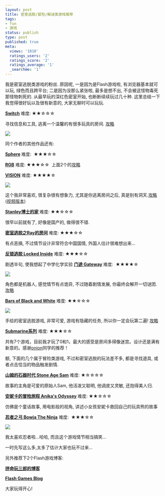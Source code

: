 ```yaml
---
layout: post
title: 密室逃脱/冒险/解谜类游戏推荐
tags:
- fun
- 游戏
status: publish
type: post
published: true
meta:
  views: '1810'
  ratings_users: '2'
  ratings_score: '2'
  ratings_average: '1'
  _searchme: '1'
---
```

我是密室逃脱类游戏的粉丝. 原因呢, 一是因为是Flash游戏啦, 有浏览器基本就可以玩, 绿色而且跨平台; 二是因为没那么紧张啦, 最多是想不出, 不会被这怪物毒死那怪物刺死的. 从最早玩的深红色密室开始, 也断断续续玩过几十种. 这里总结一下我觉得很好玩以及很有新意的, 大家无聊时可以玩玩.

<strong><a href="http://neutralxe.net/esc/r1.html">Switch</a> </strong> 难度: ★★☆☆☆

寻找信息和工具, 逃离一个温馨的有很多玩具的房间. <a href="http://gamesuy.blogspot.com/2008/06/switch-walkthrough.html" target="_blank">攻略</a>

![](https://dl.dropboxusercontent.com/u/308058/blogimages/2010/07/switch.jpg)

同个作者的其他作品还有:

<strong><a href="http://neutralxe.net/esc/sphere.html">Sphere</a> </strong> 难度:  ★★★☆☆

<strong><a href="http://neutralxe.net/esc/rgb.html">RGB</a></strong> 难度: ★★★☆☆  上面2个的<a href="http://club.pchome.net/topic_1_15_1950984__.html" target="_blank">攻略</a>

<strong><a href="http://neutralxe.net/esc/vision.html">VISION</a></strong> 难度: ★★★★☆


![](https://dl.dropboxusercontent.com/u/308058/blogimages/2010/07/vision.jpg)

这个我非常喜欢, 很复杂很有想象力, 尤其是你逃离房间之后, 真是别有洞天.<a href="http://blog.yam.com/kwai84/article/15885444" target="_blank">攻略</a> (<a href="http://www.youtube.com/watch?v=W4M1zhz7D9I" target="_blank">视频版本</a>)

<strong><a href="http://my.dongua.com/flashgame/blog!entry/243.entry" target="_blank">Stanley博士的家</a></strong><strong> </strong> 难度: ★★☆☆☆

很早以前就有了, 好像是国产的, 做得很不错.

<strong><a href="http://my.dongua.com/flashgame/blog!entry/107.entry" target="_blank">密室逃脱之Ray的房间</a></strong><strong> </strong> 难度: ★★★☆☆

有点恶搞, 不过情节设计非常符合中国国情, 外国人估计很难想出来...

<strong><a href="http://my.dongua.com/flashgame/blog!entry/4696.entry" target="_blank">反锁逃脱 Locked Inside</a></strong> 难度: ★★★☆☆

剧透半句, 使我想起了中学化学实验
<strong><a href="http://www.miniclip.com/games/gateway/en/" target="_blank">门途 Gateway</a> </strong> 难度:  ★★★★☆

![](http://azaleasays.files.wordpress.com/2009/02/gateway.jpg)

角色都是机器人, 感觉情节有点诡异, 不过随着剧情发展, 你最终会解开一切谜团.   <a href="http://www.google.com/search?q=gateway+walkthrough&amp;btnGNS=Search+youtube.com&amp;oi=navquery_searchbox&amp;sa=X&amp;as_sitesearch=youtube.com&amp;hl=en&amp;newwindow=1" target="_blank">攻略</a>

<strong><a href="http://www.flashninjaclan.com/play_games/3226_Bars_of_Black_and_White.php" target="_blank">Bars of Black and White</a> </strong> 难度: ★★☆☆☆

![](http://azaleasays.files.wordpress.com/2009/02/barsofblackandwhite.jpg)

手绘的密室逃脱游戏, 非常可爱, 游戏有隐藏的任务, 所以你一定会玩第二遍! <a href="http://www.youtube.com/watch?v=zjsKbszV8Zw" target="_blank">攻略</a>

<strong><a href="http://www.agame.com/games/submachine/submachine.html" target="_blank">Submarine系列</a></strong> 难度: ★★★☆☆

共有7个游戏，目前我才玩了0和1，最大的感受是房间多得像迷宫。设计还是满有新意的。感谢<a href="http://sphinxace.spaces.live.com/" target="_blank">onion</a>同学的推荐！

额, 下面的几个属于冒险类游戏, 不过和密室逃脱的玩法差不多, 都是寻找道具, 或者点击恰当的物品触发剧情.

<strong><a href="http://my.dongua.com/flashgame/blog!entry/1865.entry" target="_blank">山姆的石器时代 Stone Age Sam</a></strong><strong> </strong> 难度: ★☆☆☆☆

故事的主角是可爱的原始人Sam, 他活泼又聪明, 他调皮又灵敏, 还抱得美人归.

<strong><a href="http://my.dongua.com/flashgame/blog!entry/3394.entry" target="_blank">安妮卡的冒险旅程 Anika's Odyssey</a></strong><strong> </strong> 难度: ★★☆☆☆

仿佛是个童话故事, 用电影般的视角, 讲述小女孩安妮卡救回自己的玩具熊的故事

<strong><a href="http://my.dongua.com/flashgame/blog!entry/656.entry" target="_blank">忍者之弓 Bowja The Ninja</a></strong> 难度:  ★★★☆☆

![](http://azaleasays.files.wordpress.com/2009/02/ninja.jpg)

我太喜欢忍者啦...哈哈, 而且这个游戏情节相当搞笑...

一时先写这么多,太多了估计大家也玩不过来...

另外推荐下2个Flash游戏博客:

<a href="http://my.dongua.com/flashgame/"><strong>拼命玩三郎的博客</strong></a>

<strong><a href="http://www.fncgamesblog.com/">Flash Games Blog</a></strong>

大家玩得开心!
